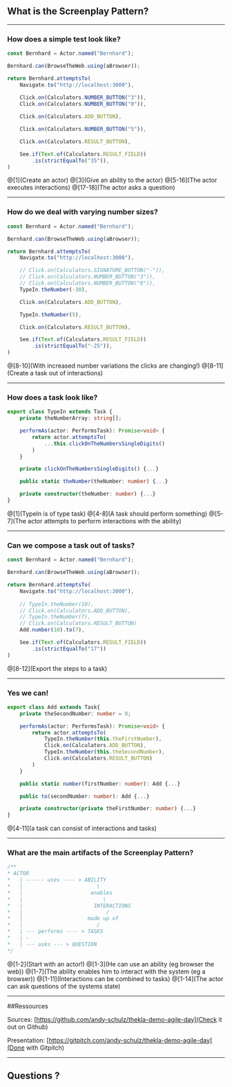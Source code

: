 ## What is the Screenplay Pattern?

---
### How does a simple test look like?
````typescript
const Bernhard = Actor.named("Bernhard");

Bernhard.can(BrowseTheWeb.using(aBrowser));

return Bernhard.attemptsTo(
    Navigate.to("http://localhost:3000"),
    
    Click.on(Calculators.NUMBER_BUTTON("3")),
    Click.on(Calculators.NUMBER_BUTTON("0")),

    Click.on(Calculators.ADD_BUTTON),

    Click.on(Calculators.NUMBER_BUTTON("5")),

    Click.on(Calculators.RESULT_BUTTON),

    See.if(Text.of(Calculators.RESULT_FIELD))
        .is(strictEqualTo("35")),
)
````

@[1](Create an actor)
@[3](Give an ability to the actor)
@[5-16](The actor executes interactions)
@[17-18](The actor asks a question)

---

### How do we deal with varying number sizes?

````typescript
const Bernhard = Actor.named("Bernhard");

Bernhard.can(BrowseTheWeb.using(aBrowser));

return Bernhard.attemptsTo(
    Navigate.to("http://localhost:3000"),

    // Click.on(Calculators.SIGNATURE_BUTTON("-")),
    // Click.on(Calculators.NUMBER_BUTTON("3")),
    // Click.on(Calculators.NUMBER_BUTTON("0")),
    TypeIn.theNumber(-30),

    Click.on(Calculators.ADD_BUTTON),

    TypeIn.theNumber(5),

    Click.on(Calculators.RESULT_BUTTON),

    See.if(Text.of(Calculators.RESULT_FIELD))
        .is(strictEqualTo("-25")),
)
````

@[8-10](With increased number variations the clicks are changing!)
@[8-11](Create a task out of interactions)

---

### How does a task look like?

````typescript
export class TypeIn extends Task {
    private theNumberArray: string[];

    performAs(actor: PerformsTask): Promise<void> {
        return actor.attemptsTo(
            ...this.clickOnTheNumbersSingleDigits()
        )
    }

    private clickOnTheNumbersSingleDigits() {...}

    public static theNumber(theNumber: number) {...}

    private constructor(theNumber: number) {...}
}
````
@[1](TypeIn is of type task)
@[4-8](A task should perform something)
@[5-7](The actor attempts to perform interactions with the ability)

---

### Can we compose a task out of tasks?

````typescript
const Bernhard = Actor.named("Bernhard");

Bernhard.can(BrowseTheWeb.using(aBrowser));

return Bernhard.attemptsTo(
    Navigate.to("http://localhost:3000"),
    
    // TypeIn.theNumber(10),
    // Click.on(Calculators.ADD_BUTTON),
    // TypeIn.theNumber(7),
    // Click.on(Calculators.RESULT_BUTTON)
    Add.number(10).to(7),

    See.if(Text.of(Calculators.RESULT_FIELD))
        .is(strictEqualTo("17"))
)
````

@[8-12](Export the steps to a task)

---

### Yes we can!

````typescript
export class Add extends Task{
    private theSecondNumber: number = 0;

    performAs(actor: PerformsTask): Promise<void> {
        return actor.attemptsTo(
            TypeIn.theNumber(this.theFirstNumber),
            Click.on(Calculators.ADD_BUTTON),
            TypeIn.theNumber(this.theSecondNumber),
            Click.on(Calculators.RESULT_BUTTON)
        )
    }

    public static number(firstNumber: number): Add {...}

    public to(secondNumber: number): Add {...}

    private constructor(private theFirstNumber: number) {...}
}
````

@[4-11](a task can consist of interactions and tasks)

---

### What are the main artifacts of the Screenplay Pattern?

````typescript
/**
* ACTOR
*   | ------ uses ---- > ABILITY 
*   |                        \
*   |                      enables
*   |                          \
*   |                       INTERACTIONS
*   |                           /
*   |                     made up of 
*   |                        /
*   | --- performs ---- > TASKS
*   | -
*   | --- asks --- > QUESTION
*/
````

@[1-2](Start with an actor!)
@[1-3](He can use an ability (eg browser the web))
@[1-7](The ability enables him to interact with the system (eg a browser))
@[1-11](Interactions can be combined to tasks)
@[1-14](The actor can ask questions of the systems state)


---

##Ressources

Sources: [https://github.com/andy-schulz/thekla-demo-agile-day](Check it out on Github)

Presentation: [https://gitpitch.com/andy-schulz/thekla-demo-agile-day](Done with Gitpitch)

---

## Questions ?
